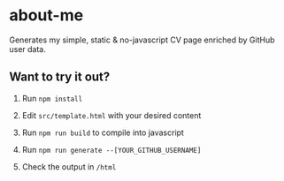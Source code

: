 # about-me
Generates my simple, static & no-javascript CV page enriched by GitHub user data.

## Want to try it out?

1. Run `npm install`

2. Edit `src/template.html` with your desired content

3. Run `npm run build` to compile into javascript

4. Run `npm run generate --[YOUR_GITHUB_USERNAME]`

5. Check the output in `/html`

